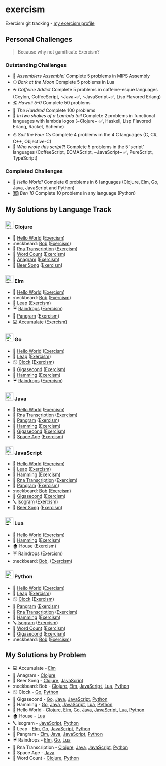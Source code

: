 # exercism
Exercism git tracking - [my exercism profile](http://exercism.io/BenBarrett89)

## Personal Challenges
> Because why not gamificate Exercism?

### Outstanding Challenges
* :construction_worker: _Assemblers Assemble!_ Complete 5 problems in MIPS Assembly
* :full_moon: _Bark at the Moon_ Complete 5 problems in Lua
* :coffee: _Caffeine Addict_ Complete 5 problems in caffeine-esque languages (Ceylon, CoffeeScript, ~Java~:white_check_mark:, ~JavaScript~:white_check_mark:,  Lisp Flavored Erlang)
* :surfer: _Hawaii 5-0_ Complete 50 problems
* :100: _The Hundred_ Complete 100 problems
* :sheep: _In two shakes of a Lambda tail_ Complete 2 problems in functional languages with lambda logos (~Clojure~ :white_check_mark:, Haskell, Lisp Flavored Erlang, Racket, Scheme)
* :boat: _Sail the Four Cs_ Complete 4 problems in the 4 C languages (C, C#, C++, Objective-C)
* :scroll: _Who wrote this script?!_ Complete 5 problems in the 5 'script' languages (CoffeeScript, ECMAScript, ~JavaScript~ :white_check_mark:, PureScript, TypeScript)

### Completed Challenges
* :beginner: _Hello World!_ Complete 6 problems in 6 languages (Clojure, Elm, Go, Java, JavaScript and Python)
* :keycap_ten: _Ben 10_ Complete 10 problems in any language (Python)

## My Solutions by Language Track
### <img src="http://exercism.io/tracks/clojure/icon" alt="Clojure" width="25" height="25"> Clojure
* :wave: [Hello World](clojure/hello-world/src/hello_world.clj) ([Exercism](http://exercism.io/exercises/cbe604c4c8df412199c841b99ebb8f57))
* :neckbeard: [Bob](clojure/bob/src/bob.clj) ([Exercism](http://exercism.io/exercises/95763522a7444d5eb85e44a7b8024d47))
* :microscope: [Rna Transcription](clojure/rna-transcription/src/rna_transcription.clj) ([Exercism](http://exercism.io/exercises/9e5b7cda40a64706b3955010656e9fd5))
* :notebook_with_decorative_cover: [Word Count](clojure/word-count/src/word_count.clj) ([Exercism](http://exercism.io/exercises/ac3ea3998402499e805f3bd596744a8a))
* :newspaper: [Anagram](clojure/anagram/src/anagram.clj) ([Exercism](http://exercism.io/exercises/27ac515367854e1288ce89478a953fa6))
* :beers: [Beer Song](clojure/beer-song/src/beer_song.clj) ([Exercism](http://exercism.io/exercises/dd13bd4ce5c2441081707a16cab9a50a))

### <img src="http://exercism.io/tracks/elm/icon" alt="Elm" width="25" height="25"> Elm
* :wave: [Hello World](elm/hello-world/HelloWorld.elm) ([Exercism](http://exercism.io/exercises/3b16987ed0534b03806bab79a63852ad))
* :neckbeard: [Bob](elm/bob/Bob.elm) ([Exercism](http://exercism.io/exercises/c466ee95a2884161930a76e4af22336d))
* :calendar: [Leap](elm/leap/Leap.elm) ([Exercism](http://exercism.io/exercises/71bb2c4e44d04e1caacf0314393b89ff))
* :umbrella: [Raindrops](elm/raindrops/Raindrops.elm) ([Exercism](http://exercism.io/exercises/2b17e97f826e4365b3d09131c0e9f27f))
* :notebook: [Pangram](elm/pangram/Pangram.elm) ([Exercism](http://exercism.io/exercises/31665d4a97244735b15cfda757c634a0))
* :computer: [Accumulate](elm/accumulate/Accumulate.elm) ([Exercism](http://exercism.io/exercises/8298f3c8727c468cafc75a64caa0e08d))

### <img src="http://exercism.io/tracks/go/icon" alt="Go" width="25" height="25"> Go
* :wave: [Hello World](go/hello-world/hello_world.go) ([Exercism](http://exercism.io/submissions/6601b86e324748d0bd92beb9ff864e52))
* :calendar: [Leap](go/leap/leap.go) ([Exercism](http://exercism.io/submissions/d2c9306d9e4d4cf1b1731878715aece0))
* :clock1030: [Clock](go/clock/clock.go) ([Exercism](http://exercism.io/submissions/cb7a82417a7a47e2b09907b80ec55ba7))
* :rocket: [Gigasecond](go/gigasecond/gigasecond.go) ([Exercism](http://exercism.io/submissions/b18d906547b9464884811af26ffedb2d))
* :bicyclist: [Hamming](go/hamming/hamming.go) ([Exercism](http://exercism.io/submissions/383d77361eba4fbc9c33b3595d20c814))
* :umbrella: [Raindrops](go/raindrops/raindrops.go) ([Exercism](http://exercism.io/submissions/b9db2546fb584e60a6c4e7c620ad8099))

### <img src="http://exercism.io/tracks/java/icon" alt="Java" width="25" height="25"> Java
* :wave: [Hello World](java/hello-world/src/main/java/HelloWorld.java) ([Exercism](http://exercism.io/exercises/79f7f96b14c54c77bf30865227d6cdcc))
* :microscope: [Rna Transcription](java/rna-transcription/src/main/java/RnaTranscription.java) ([Exercism](http://exercism.io/exercises/f4d4e13412b546fb9cdcf74dccee1525))
* :notebook: [Pangram](java/pangram/src/main/java/PangramChecker.java) ([Exercism](http://exercism.io/exercises/1b1ab0294c224720b1a60346ad6085bf))
* :bicyclist: [Hamming](java/hamming/src/main/java/Hamming.java) ([Exercism](http://exercism.io/exercises/93470d47782a4b20a0d13b1d57326dac))
* :rocket: [Gigasecond](java/gigasecond/src/main/java/Gigasecond.java) ([Exercism](http://exercism.io/exercises/e04df0e5236a436d948ee61defab9f50))
* :space_invader: [Space Age](java/space-age/src/main/java/SpaceAge.java) ([Exercism](http://exercism.io/submissions/797ce0ed2d4e4a3f8bc8245f4f201cdb))

### <img src="http://exercism.io/tracks/javascript/icon" alt="JavaScript" width="25" height="25"> JavaScript
* :wave: [Hello World](javascript/hello-world/hello-world.js) ([Exercism](http://exercism.io/exercises/de474fb30de443e6a9d202aea8c94e1c))
* :calendar: [Leap](javascript/leap/leap.js) ([Exercism](http://exercism.io/exercises/4332c588afd344eaa8dabc08be4fd680))
* :bicyclist: [Hamming](javascript/hamming/hamming.js) ([Exercism](http://exercism.io/exercises/4a3712a13679495799a5b996ead037a2))
* :microscope: [Rna Transcription](javascript/rna-transcription/rna-transcription.js) ([Exercism](http://exercism.io/exercises/f99f2f7b60d140f38d34c76a4def397f))
* :notebook: [Pangram](javascript/pangram/pangram.js) ([Exercism](http://exercism.io/exercises/40b460ef15854b21a9196fa54da093ec))
* :neckbeard: [Bob](javascript/bob/bob.js) ([Exercism](http://exercism.io/exercises/9ef2cfebeea247018c5bdaa2b48d69d7))
* :rocket: [Gigasecond](javascript/gigasecond/gigasecond.js) ([Exercism](http://exercism.io/submissions/67d7cf19efa242cf93dcb22a4a2f6ec0))
* :abc: [Isogram](javascript/isogram/isogram.js) ([Exercism](http://exercism.io/submissions/de855b72be5b4958ad1306e9f0eb0332))
* :beers: [Beer Song](javascript/beer-song/beer-song.js) ([Exercism](http://exercism.io/submissions/cbcd8adec44643a590c7f80371a1bf0e))

### <img src="http://exercism.io/tracks/lua/icon" alt="Python" width="25" height="25"> Lua
* :wave: [Hello World](lua/hello-world/hello-world.lua) ([Exercism](http://exercism.io/submissions/2f333b07dcc2458b92986030379c4746))
* :bicyclist: [Hamming](lua/hamming/hamming.lua) ([Exercism](http://exercism.io/submissions/e5948ad907d14a1c8e89193bf999ca30))
* :house: [House](lua/house/house.lua) ([Exercism](http://exercism.io/submissions/8e3188553c0c47e9b14f63c15dcd52db))
* :umbrella: [Raindrops](lua/raindrops/raindrops.lua) ([Exercism](http://exercism.io/submissions/3fba55ca39014f13b17f66cb966612a3))
* :neckbeard: [Bob](lua/bob/bob.lua), ([Exercism]())

### <img src="http://exercism.io/tracks/python/icon" alt="Python" width="25" height="25"> Python
* :wave: [Hello World](python/hello-world/hello_world.py) ([Exercism](http://exercism.io/exercises/c57b211450fd4cfc995a6eac88e6457f))
* :calendar: [Leap](python/leap/leap.py) ([Exercism](http://exercism.io/exercises/8b825ac53c3748f8955f4c857487250e))
* :clock1030: [Clock](python/clock/clock.py) ([Exercism](http://exercism.io/exercises/08602384a12a4e67bf9a323eb4fc1b3c))
* :notebook: [Pangram](python/pangram/pangram.py) ([Exercism](http://exercism.io/exercises/2598fecd951a4e2e921a608ad9401a42))
* :microscope: [Rna Transcription](python/rna-transcription/rna_transcription.py) ([Exercism](http://exercism.io/exercises/b3891856596d437790f4c25f3668179c))
* :bicyclist: [Hamming](python/hamming/hamming.py) ([Exercism](http://exercism.io/exercises/028563f46a1041e6acacb58da32a4646))
* :abc: [Isogram](python/isogram/isogram.py) ([Exercism](http://exercism.io/submissions/9d5042212e464001aff320d80b058be4))
* :notebook_with_decorative_cover: [Word Count](python/word-count/word_count.py) ([Exercism](http://exercism.io/submissions/3ab8cc77ecb148ab9152e8bd8a8473a8))
* :rocket: [Gigasecond](python/gigasecond/gigasecond.py) ([Exercism](http://exercism.io/submissions/131d657f699641fcaa3e1ec2c948882a))
* :neckbeard: [Bob](python/bob/bob.py) ([Exercism](http://exercism.io/submissions/2d53ed77583f4210bc8848c6c630386f))

## My Solutions by Problem
* :computer: Accumulate - [Elm](elm/accumulate/Accumulate.elm)
* :newspaper: Anagram - [Clojure](clojure/anagram/src/anagram.clj)
* :beers: Beer Song - [Clojure](clojure/beer-song/src/beer_song.clj), [JavaScript](javascript/beer-song/beer-song.js)
* :neckbeard: Bob - [Clojure](clojure/bob/src/bob.clj), [Elm](elm/bob/Bob.elm), [JavaScript](javascript/bob/bob.js), [Lua](lua/bob/bob.lua), [Python](python/bob/bob.py)
* :clock1030: Clock - [Go](go/clock/clock.go), [Python](python/clock/clock.py)
* :rocket: Gigasecond - [Go](go/gigasecond/gigasecond.go), [Java](java/gigasecond/src/main/java/Gigasecond.java), [JavaScript](javascript/gigasecond/gigasecond.js), [Python](python/gigasecond/gigasecond.py)
* :bicyclist: Hamming - [Go](go/hamming/hamming.go), [Java](java/hamming/src/main/java/Hamming.java), [JavaScript](javascript/hamming/hamming.js), [Lua](lua/hamming/hamming.lua), [Python](python/hamming/hamming.py)
* :wave: Hello World - [Clojure](clojure/hello-world/src/hello_world.clj), [Elm](elm/hello-world/HelloWorld.elm), [Go](go/hello-world/hello_world.go), [Java](java/hello-world/src/main/java/HelloWorld.java), [JavaScript](javascript/hello-world/hello-world.js), [Lua](lua/hello-world/hello-world.lua), [Python](python/hello-world/hello_world.py)
* :house: House - [Lua](lua/house/house.lua)
* :abc: Isogram - [JavaScript](javascript/isogram/isogram.js), [Python](python/isogram/isogram.py)
* :calendar: Leap - [Elm](elm/leap/Leap.elm), [Go](go/leap/leap.go), [JavaScript](javascript/leap/leap.js), [Python](python/leap/leap.py)
* :notebook: Pangram - [Elm](elm/pangram/Pangram.elm), [Java](java/pangram/src/main/java/PangramChecker.java), [JavaScript](javascript/pangram/pangram.js), [Python](python/pangram/pangram.py)
* :umbrella: Raindrops - [Elm](elm/raindrops/Raindrops.elm), [Go](go/raindrops/raindrops.go), [Lua](lua/raindrops/raindrops.lua)
* :microscope: Rna Transcription - [Clojure](clojure/rna-transcription/src/rna_transcription.clj), [Java](java/rna-transcription/src/main/java/RnaTranscription.java), [JavaScript](javascript/rna-transcription/rna-transcription.js), [Python](python/rna-transcription/rna_transcription.py)
* :space_invader: Space Age - [Java](java/gigasecond/src/main/java/SpaceAge.java)
* :notebook_with_decorative_cover: Word Count - [Clojure](clojure/word-count/src/word_count.clj), [Python](python/word-count/word_count.py)
